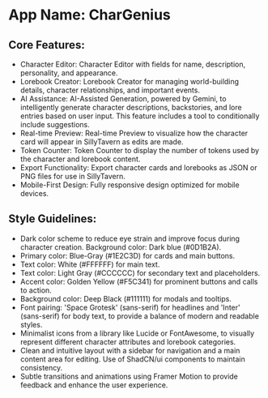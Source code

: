 # **App Name**: CharGenius

## Core Features:

- Character Editor: Character Editor with fields for name, description, personality, and appearance.
- Lorebook Creator: Lorebook Creator for managing world-building details, character relationships, and important events.
- AI Assistance: AI-Assisted Generation, powered by Gemini, to intelligently generate character descriptions, backstories, and lore entries based on user input. This feature includes a tool to conditionally include suggestions.
- Real-time Preview: Real-time Preview to visualize how the character card will appear in SillyTavern as edits are made.
- Token Counter: Token Counter to display the number of tokens used by the character and lorebook content.
- Export Functionality: Export character cards and lorebooks as JSON or PNG files for use in SillyTavern.
- Mobile-First Design: Fully responsive design optimized for mobile devices.

## Style Guidelines:

- Dark color scheme to reduce eye strain and improve focus during character creation. Background color: Dark blue (#0D1B2A).
- Primary color: Blue-Gray (#1E2C3D) for cards and main buttons.
- Text color: White (#FFFFFF) for main text.
- Text color: Light Gray (#CCCCCC) for secondary text and placeholders.
- Accent color: Golden Yellow (#F5C341) for prominent buttons and calls to action.
- Background color: Deep Black (#111111) for modals and tooltips.
- Font pairing: 'Space Grotesk' (sans-serif) for headlines and 'Inter' (sans-serif) for body text, to provide a balance of modern and readable styles.
- Minimalist icons from a library like Lucide or FontAwesome, to visually represent different character attributes and lorebook categories.
- Clean and intuitive layout with a sidebar for navigation and a main content area for editing. Use of ShadCN/ui components to maintain consistency.
- Subtle transitions and animations using Framer Motion to provide feedback and enhance the user experience.